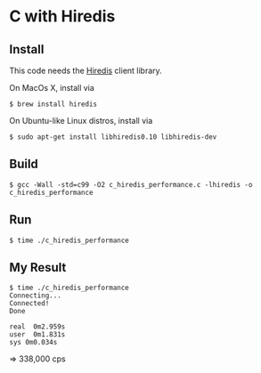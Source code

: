# C with Hiredis

## Install

This code needs the [Hiredis](https://github.com/redis/hiredis) client library.

On MacOs X, install via

```
$ brew install hiredis
```

On Ubuntu-like Linux distros, install via

```
$ sudo apt-get install libhiredis0.10 libhiredis-dev
```

## Build

```
$ gcc -Wall -std=c99 -O2 c_hiredis_performance.c -lhiredis -o c_hiredis_performance
```


## Run

```
$ time ./c_hiredis_performance
```


## My Result

```
$ time ./c_hiredis_performance
Connecting...
Connected!
Done

real  0m2.959s
user  0m1.831s
sys 0m0.034s
```

=> 338,000 cps

